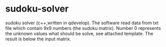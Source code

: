 # sudoku-solver
sudoku solver (c++,written in qdevelop). 
The software read data from txt file which contain 9x9 numbers (the sudoku matrix). Number 0 represents the unknown values what should be solve, see attached template. The result is below the input matrix.
